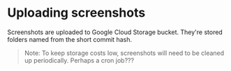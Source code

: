 # Uploading screenshots

Screenshots are uploaded to Google Cloud Storage bucket. They're stored folders named from the short commit hash.

>Note: To keep storage costs low, screenshots will need to be cleaned up periodically. Perhaps a cron job???